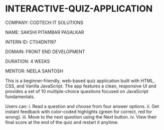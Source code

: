 # INTERACTIVE-QUIZ-APPLICATION

COMPANY: CODTECH IT SOLUTIONS

NAME: SAKSHI PITAMBAR PASALKAR

INTERN ID: CT04DN1197

DOMAIN: FRONT END DEVELOPMENT

DURATION: 4 WEEKS

MENTOR: NEELA SANTOSH

This is a beginner-friendly, web-based quiz application built with HTML, CSS, and Vanilla JavaScript. The app features a clean, responsive UI and provides a set of 10 multiple-choice questions focused on JavaScript fundamentals.

Users can:
i. Read a question and choose from four answer options.
ii. Get instant feedback with color-coded highlights (green for correct, red for wrong).
iii. Move to the next question using the Next button.
iv. View their final score at the end of the quiz and restart it anytime.
